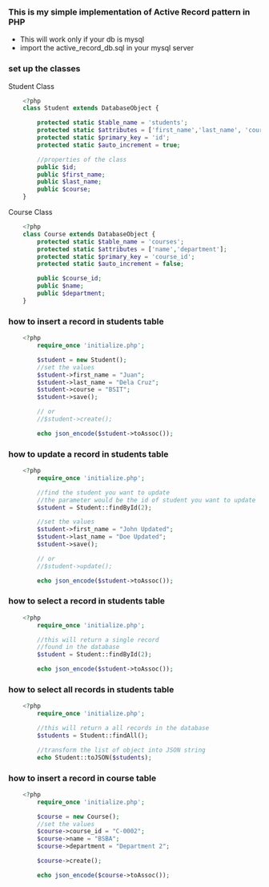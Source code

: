 ### This is my simple implementation of Active Record pattern in PHP

- This will work only if your db is mysql
- import the active_record_db.sql in your mysql server

### set up the classes
Student Class

```php
    <?php
	class Student extends DatabaseObject { 

	    protected static $table_name = 'students';
	    protected static $attributes = ['first_name','last_name', 'course'];
        protected static $primary_key = 'id';
        protected static $auto_increment = true;

        //properties of the class
		public $id;
		public $first_name;
		public $last_name;
		public $course;
    }
```

Course Class

```php
	<?php
	class Course extends DatabaseObject {
		protected static $table_name = 'courses';
		protected static $attributes = ['name','department'];
		protected static $primary_key = 'course_id';
		protected static $auto_increment = false;

		public $course_id;
		public $name;
		public $department;
	}
```

### how to insert a record in students table
```php
	<?php
		require_once 'initialize.php';

		$student = new Student();
		//set the values
		$student->first_name = "Juan";
		$student->last_name = "Dela Cruz";
		$student->course = "BSIT";
		$student->save();

		// or
		//$student->create();

		echo json_encode($student->toAssoc());
```

### how to update a record in students table
```php
	<?php
		require_once 'initialize.php';

		//find the student you want to update
		//the parameter would be the id of student you want to update
		$student = Student::findById(2);

		//set the values
		$student->first_name = "John Updated";
		$student->last_name = "Doe Updated";
		$student->save();

		// or
		//$student->update();

		echo json_encode($student->toAssoc());
```

### how to select a record in students table
```php
	<?php
		require_once 'initialize.php';

		//this will return a single record
		//found in the database
		$student = Student::findById(2);

		echo json_encode($student->toAssoc());
```
### how to select all records in students table
```php
	<?php
		require_once 'initialize.php';

		//this will return a all records in the database
		$students = Student::findAll();

		//transform the list of object into JSON string
		echo Student::toJSON($students);
```
### how to insert a record in course table
```php
	<?php
		require_once 'initialize.php';

		$course = new Course();
		//set the values
		$course->course_id = "C-0002";
		$course->name = "BSBA";
		$course->department = "Department 2";

		$course->create();

		echo json_encode($course->toAssoc());
```
